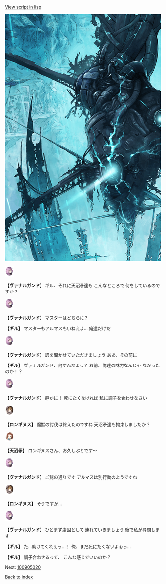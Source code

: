 [View script in lisp](../scripts/100905013.txt)

![underground_world_3.png](../images/backgrounds/underground_world_3.png)

<img src="../images/units/3601111.png" alt="3601111.png" height="34"/>

**【ヴァナルガンド】**
ギル、それに天沼矛達も
こんなところで
何をしているのですか？

<img src="../images/units/3601111.png" alt="3601111.png" height="34"/>

**【ヴァナルガンド】**
マスターはどちらに？

**【ギル】**
マスターもアルマスもいねえよ…
俺達だけだ

<img src="../images/units/3601111.png" alt="3601111.png" height="34"/>

**【ヴァナルガンド】**
訳を聞かせていただきましょう
ああ、その前に

**【ギル】**
ヴァナルガンド、何すんだよっ？
お前、俺達の味方なんじゃ
なかったのか！？

<img src="../images/units/3601111.png" alt="3601111.png" height="34"/>

**【ヴァナルガンド】**
静かに！
死にたくなければ
私に調子を合わせなさい

<img src="../images/units/3300111.png" alt="3300111.png" height="34"/>

**【ロンギヌス】**
魔獣の討伐は終えたのですね
天沼矛達も拘束しましたか？

<img src="../images/units/3300411.png" alt="3300411.png" height="34"/>

**【天沼矛】**
ロンギヌスさん、お久しぶりです～

<img src="../images/units/3601111.png" alt="3601111.png" height="34"/>

**【ヴァナルガンド】**
ご覧の通りです
アルマスは別行動のようですね

<img src="../images/units/3300111.png" alt="3300111.png" height="34"/>

**【ロンギヌス】**
そうですか…

<img src="../images/units/3601111.png" alt="3601111.png" height="34"/>

**【ヴァナルガンド】**
ひとまず虜囚として
連れていきましょう
後で私が尋問します

**【ギル】**
た…助けてくれぇっ…！
俺、まだ死にたくないよぉっ…

**【ギル】**
調子合わせるって、
こんな感じでいいのか？

Next: [100905020](100905020.md)

[Back to index](index.md)
